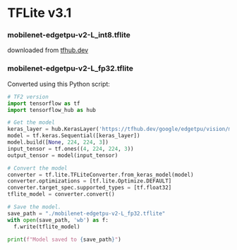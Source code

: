 # TFLite v3.1

### mobilenet-edgetpu-v2-L_int8.tflite

downloaded from [tfhub.dev](https://tfhub.dev/google/lite-model/edgetpu/vision/mobilenet-edgetpu-v2/l/1)

### mobilenet-edgetpu-v2-L_fp32.tflite

Converted using this Python script:
```python
# TF2 version
import tensorflow as tf
import tensorflow_hub as hub

# Get the model
keras_layer = hub.KerasLayer('https://tfhub.dev/google/edgetpu/vision/mobilenet-edgetpu-v2/l/1')
model = tf.keras.Sequential([keras_layer])
model.build([None, 224, 224, 3])
input_tensor = tf.ones((4, 224, 224, 3))
output_tensor = model(input_tensor)

# Convert the model
converter = tf.lite.TFLiteConverter.from_keras_model(model)
converter.optimizations = [tf.lite.Optimize.DEFAULT]
converter.target_spec.supported_types = [tf.float32]
tflite_model = converter.convert()

# Save the model.
save_path = "./mobilenet-edgetpu-v2-L_fp32.tflite"
with open(save_path, 'wb') as f:
  f.write(tflite_model)

print(f"Model saved to {save_path}")
```
